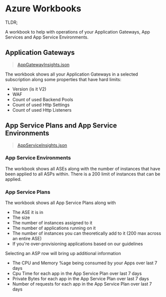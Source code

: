 # Azure Workbooks

TLDR;

A workbook to help with operations of your Application Gateways, App Services and App Service Environments.

## Application Gateways

> [AppGatewayInsights.json](workbooks/AppGatewayInsights.json)

The workbook shows all your Application Gateways in a selected subscription along some properties that have hard limits:

 - Version (is it V2)
 - WAF
 - Count of used Backend Pools
 - Count of used Http Settings
 - Count of used Http Listeners

## App Service Plans and App Service Environments

> [AppServiceInsights.json](workbooks/AppServiceInsights.json)

### App Service Environments

The workbook shows all ASEs along with the number of instances that have been applied to all ASPs within. There is a 200 limit of instances that can be applied.

### App Service Plans

The workbook shows all App Service Plans along with

 - The ASE it is in
 - The size
 - The number of instances assigned to it
 - The number of applications running on it
 - The number of instances you can theoretically add to it (200 max across an entire ASE)
 - If you're over-provisioning applications based on our guidelines

Selecting an ASP row will bring up additional information

- The CPU and Memory %age being consumed by your Apps over last 7 days
- Cpu Time for each app in the App Service Plan over last 7 days
- Private Bytes for each app in the App Service Plan over last 7 days
- Number of requests for each app in the App Service Plan over last 7 days


